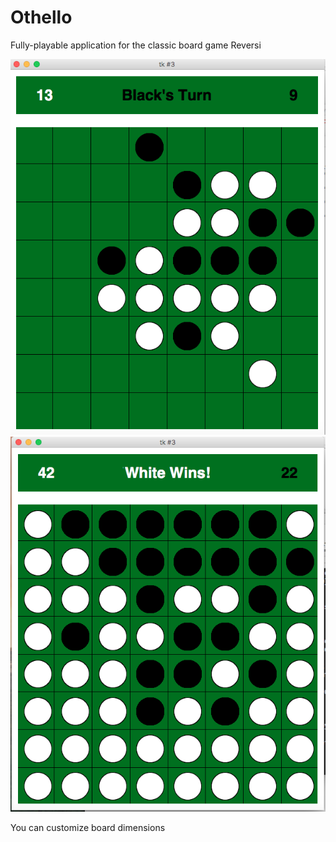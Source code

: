 # Othello
Fully-playable application for the classic board game Reversi

![Alt tag](https://github.com/alvin562/Othello/blob/master/pics/pic1.png)
![Alt tag](https://github.com/alvin562/Othello/blob/master/pics/pic2.png)


You can customize board dimensions
